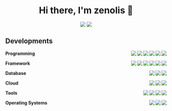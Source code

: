 <h1 align="center">Hi there, I'm zenolis 👋</h1>

<!--
**zenolis/zenolis** is a ✨ _special_ ✨ repository because its `README.md` (this file) appears on your GitHub profile.

Here are some ideas to get you started:

- 🔭 I’m currently working on ...
- 🌱 I’m currently learning ...
- 👯 I’m looking to collaborate on ...
- 🤔 I’m looking for help with ...
- 💬 Ask me about ...
- 📫 How to reach me: ...
- 😄 Pronouns: ...
- ⚡ Fun fact: ...
-->

<p align="center">
  <img src="https://github-readme-stats.vercel.app/api?username=zenolis&show_icons=true&count_private=true&include_all_commits=true&theme=tokyonight" />
  <img src="https://github-readme-stats.vercel.app/api/top-langs/?username=zenolis&layout=compact" />
</p>

## Developments
**Programming**
<img align="right" src="https://img.shields.io/badge/-CSS3-ffff00.svg?logo=css3&style=plastic">
<img align="right" src="https://img.shields.io/badge/-HTML5-333.svg?logo=html5&style=plastic">
<img align="right" src="https://img.shields.io/badge/-Typescript-4FC3F7.svg?logo=typescript&style=plastic">
<img align="right" src="https://img.shields.io/badge/-Python-3776AB.svg?logo=python&style=plastic">
<img align="right" src="https://img.shields.io/badge/Java-ED8B00?logo=java&logoColor=white&style=plastic" />
<img align="right" src="https://img.shields.io/badge/-CSharp-5C2D91.svg?logo=C%20Sharp&style=plastic">

**Framework**
<img align="right" src="https://img.shields.io/badge/-Node.js-339933.svg?logo=node.js&style=plastic">
<img align="right" src="https://img.shields.io/badge/-Vue.js-009688.svg?logo=vue.js&style=plastic">
<img align="right" src="https://img.shields.io/badge/-React-303F9F.svg?logo=react&style=plastic">
<img align="right" src="https://img.shields.io/badge/-Angular-DD0031.svg?logo=angular&style=plastic">
<img align="right" src="https://img.shields.io/badge/-Spring%20Boot-47A248.svg?logo=Spring%20Boot&style=plastic">
<img align="right" src="https://img.shields.io/badge/-.NET-5C2D91.svg?logo=dot%20net&style=plastic">

**Database**
<img align="right" src="https://img.shields.io/badge/-Mongodb-47A248.svg?logo=mongodb&style=plastic">
<img align="right" src="https://img.shields.io/badge/-Oracle-F80000.svg?logo=oracle&style=plastic">
<img align="right" src="https://img.shields.io/badge/-SQL%20Server-999999.svg?logo=Microsoft%20SQL%20Server&style=plastic">

**Cloud**
<img align="right" src="https://img.shields.io/badge/-Kubernetes-326CE5.svg?logo=kubernetes&style=plastic">
<img align="right" src="https://img.shields.io/badge/-Docker-EEE.svg?logo=docker&style=plastic">
<img align="right" src="https://img.shields.io/badge/-Azure%20devops-0078D7.svg?logo=azure-devops&style=plastic">

**Tools**
<img align="right" src="https://img.shields.io/badge/-STS-47A248.svg?logo=Spring&style=plastic">
<img align="right" src="https://img.shields.io/badge/Visual_Studio_Code-007ACC?logo=Visual-Studio-Code&logoColor=white&style=plastic">
<img align="right" src="https://img.shields.io/badge/Visual_Studio-5C2D91?logo=Visual-Studio&logoColor=white&style=plastic">
<img align="right" src="https://img.shields.io/badge/-Vim-019733.svg?logo=vim&style=plastic">

**Operating Systems**
<img align="right" src="https://img.shields.io/badge/-Ubuntu-6F52B5.svg?logo=ubuntu&style=flat">
<img align="right" src="https://img.shields.io/badge/Windows-0078D6?logo=windows&logoColor=white&style=plastic" />
<img align="right" src="https://img.shields.io/badge/-Mac-999999.svg?logo=apple&style=plastic">

